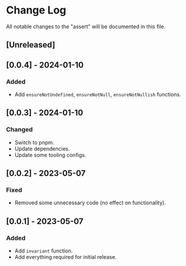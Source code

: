 # Change Log

All notable changes to the "assert" will be documented in this file.

## [Unreleased]

## [0.0.4] - 2024-01-10

### Added

- Add `ensureNotUndefined`, `ensureNotNull`, `ensureNotNullish` functions.

## [0.0.3] - 2024-01-10

### Changed

- Switch to pnpm.
- Update dependencies.
- Update some tooling configs.

## [0.0.2] - 2023-05-07

### Fixed

- Removed some unnecessary code (no effect on functionality).

## [0.0.1] - 2023-05-07

### Added

- Add `invariant` function.
- Add everything required for initial release.

<!--
See: https://common-changelog.org/

## [0.0.1] - 2023-01-01

### Changed

### Added

### Removed

### Fixed
-->
